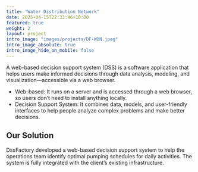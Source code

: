 ```yaml
---
title: "Water Distribution Network"
date: 2025-04-15T22:33:46+10:00
featured: true
weight: 2
layout: project
intro_image: "images/projects/DF-WDN.jpeg"
intro_image_absolute: true
intro_image_hide_on_mobile: false
---
```


A web-based decision support system (DSS) is a software application that helps users make informed decisions through data analysis, modeling, and visualization—accessible via a web browser.

- Web-based: It runs on a server and is accessed through a web browser, so users don’t need to install anything locally.
- Decision Support System: It combines data, models, and user-friendly interfaces to help people analyze complex problems and make better decisions.

## Our Solution

DssFactory developed a web-based decision support system to help the operations team identify optimal pumping schedules for daily activities. The system is fully integrated with the client’s existing infrastructure.
